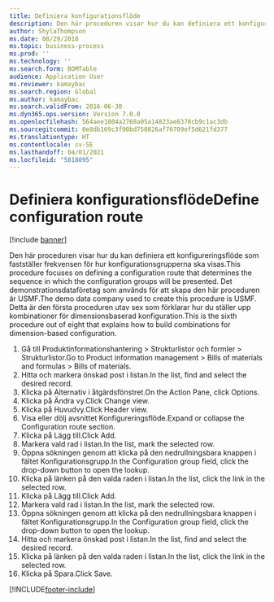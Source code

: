 ```yaml
---
title: Definiera konfigurationsflöde
description: Den här proceduren visar hur du kan definiera ett konfigureringsflöde som fastställer frekvensen för hur konfigurationsgrupperna ska visas.
author: ShylaThompson
ms.date: 08/29/2018
ms.topic: business-process
ms.prod: ''
ms.technology: ''
ms.search.form: BOMTable
audience: Application User
ms.reviewer: kamaybac
ms.search.region: Global
ms.author: kamaybac
ms.search.validFrom: 2016-06-30
ms.dyn365.ops.version: Version 7.0.0
ms.openlocfilehash: 564aee1804a2768a05a14823ae8378cb9c1ac3db
ms.sourcegitcommit: 0e8db169c3f90bd750826af76709ef5d621fd377
ms.translationtype: HT
ms.contentlocale: sv-SE
ms.lasthandoff: 04/01/2021
ms.locfileid: "5818095"
---
```

# <a name="define-configuration-route"></a><span data-ttu-id="9bdba-103">Definiera konfigurationsflöde</span><span class="sxs-lookup"><span data-stu-id="9bdba-103">Define configuration route</span></span>

[!include [banner](../../includes/banner.md)]

<span data-ttu-id="9bdba-104">Den här proceduren visar hur du kan definiera ett konfigureringsflöde som fastställer frekvensen för hur konfigurationsgrupperna ska visas.</span><span class="sxs-lookup"><span data-stu-id="9bdba-104">This procedure focuses on defining a configuration route that determines the sequence in which the configuration groups will be presented.</span></span> <span data-ttu-id="9bdba-105">Det demonstrationsdataföretag som används för att skapa den här proceduren är USMF.</span><span class="sxs-lookup"><span data-stu-id="9bdba-105">The demo data company used to create this procedure is USMF.</span></span> <span data-ttu-id="9bdba-106">Detta är den första proceduren utav sex som förklarar hur du ställer upp kombinationer för dimensionsbaserad konfiguration.</span><span class="sxs-lookup"><span data-stu-id="9bdba-106">This is the sixth procedure out of eight that explains how to build combinations for dimension-based configuration.</span></span>

1. <span data-ttu-id="9bdba-107">Gå till Produktinformationshantering > Strukturlistor och formler > Strukturlistor.</span><span class="sxs-lookup"><span data-stu-id="9bdba-107">Go to Product information management > Bills of materials and formulas > Bills of materials.</span></span>
2. <span data-ttu-id="9bdba-108">Hitta och markera önskad post i listan.</span><span class="sxs-lookup"><span data-stu-id="9bdba-108">In the list, find and select the desired record.</span></span>
3. <span data-ttu-id="9bdba-109">Klicka på Alternativ i åtgärdsfönstret.</span><span class="sxs-lookup"><span data-stu-id="9bdba-109">On the Action Pane, click Options.</span></span>
4. <span data-ttu-id="9bdba-110">Klicka på Ändra vy.</span><span class="sxs-lookup"><span data-stu-id="9bdba-110">Click Change view.</span></span>
5. <span data-ttu-id="9bdba-111">Klicka på Huvudvy.</span><span class="sxs-lookup"><span data-stu-id="9bdba-111">Click Header view.</span></span>
6. <span data-ttu-id="9bdba-112">Visa eller dölj avsnittet Konfigureringsflöde.</span><span class="sxs-lookup"><span data-stu-id="9bdba-112">Expand or collapse the Configuration route section.</span></span>
7. <span data-ttu-id="9bdba-113">Klicka på Lägg till.</span><span class="sxs-lookup"><span data-stu-id="9bdba-113">Click Add.</span></span>
8. <span data-ttu-id="9bdba-114">Markera vald rad i listan.</span><span class="sxs-lookup"><span data-stu-id="9bdba-114">In the list, mark the selected row.</span></span>
9. <span data-ttu-id="9bdba-115">Öppna sökningen genom att klicka på den nedrullningsbara knappen i fältet Konfigurationsgrupp.</span><span class="sxs-lookup"><span data-stu-id="9bdba-115">In the Configuration group field, click the drop-down button to open the lookup.</span></span>
10. <span data-ttu-id="9bdba-116">Klicka på länken på den valda raden i listan.</span><span class="sxs-lookup"><span data-stu-id="9bdba-116">In the list, click the link in the selected row.</span></span>
11. <span data-ttu-id="9bdba-117">Klicka på Lägg till.</span><span class="sxs-lookup"><span data-stu-id="9bdba-117">Click Add.</span></span>
12. <span data-ttu-id="9bdba-118">Markera vald rad i listan.</span><span class="sxs-lookup"><span data-stu-id="9bdba-118">In the list, mark the selected row.</span></span>
13. <span data-ttu-id="9bdba-119">Öppna sökningen genom att klicka på den nedrullningsbara knappen i fältet Konfigurationsgrupp.</span><span class="sxs-lookup"><span data-stu-id="9bdba-119">In the Configuration group field, click the drop-down button to open the lookup.</span></span>
14. <span data-ttu-id="9bdba-120">Hitta och markera önskad post i listan.</span><span class="sxs-lookup"><span data-stu-id="9bdba-120">In the list, find and select the desired record.</span></span>
15. <span data-ttu-id="9bdba-121">Klicka på länken på den valda raden i listan.</span><span class="sxs-lookup"><span data-stu-id="9bdba-121">In the list, click the link in the selected row.</span></span>
16. <span data-ttu-id="9bdba-122">Klicka på Spara.</span><span class="sxs-lookup"><span data-stu-id="9bdba-122">Click Save.</span></span>



[!INCLUDE[footer-include](../../../includes/footer-banner.md)]